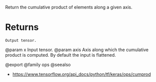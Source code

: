 Return the cumulative product of elements along a given axis.

# Returns
    Output tensor.

@param x Input tensor.
@param axis Axis along which the cumulative product is computed.
    By default the input is flattened.

@export
@family ops
@seealso
+ <https://www.tensorflow.org/api_docs/python/tf/keras/ops/cumprod>
